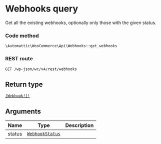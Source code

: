# Webhooks query

Get all the existing webhooks, optionally only those with the given status.

### Code method
`\Automattic\WooCommerce\Api\Webhooks::get_webhooks`

### REST route
`GET /wp-json/wc/v4/rest/webhooks`

## Return type
[`[Webhook!]!`](../ObjectTypes/Webhook.md)

## Arguments

| Name | Type | Description |
|-|-|-|
status | [`WebhookStatus`](../Enums/WebhookStatus.md) | 
